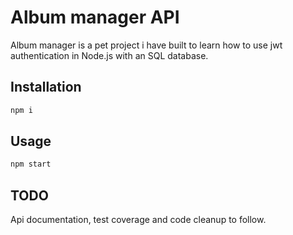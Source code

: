 # Album manager API

Album manager is a pet project i have built to learn how to use jwt authentication in Node.js with an SQL database. 

## Installation

```bash
npm i
```

## Usage

```bash
npm start
```

## TODO

Api documentation, test coverage and code cleanup to follow.